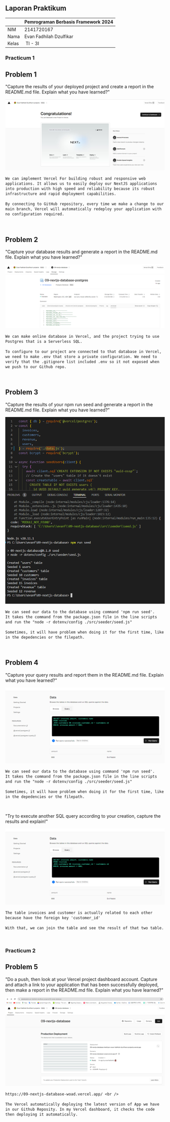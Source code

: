 ## Laporan Praktikum

|  | Pemrograman Berbasis Framework 2024 |
|--|--|
| NIM |  2141720167|
| Nama |  Evan Fadhilah Dzulfikar |
| Kelas | TI - 3I |


### Practicum 1 <br />

## Problem 1

"Capture the results of your deployed project and create a report in the README.md file. Explain what you have learned?"

![Screenshot](assets-report/1.1.png)

    We can implement Vercel For building robust and responsive web applications. It allows us to easily deploy our NextJS applications into production with high speed and reliability because its robust infrastructure and rapid deployment capabilities.

    By connecting to GitHub repository, every time we make a change to our main branch, Vercel will automatically redeploy your application with no configuration required.

<br />

## Problem 2

"Capture your database results and generate a report in the README.md file. Explain what you have learned?"

![Screenshot](assets-report/1.2.png)

    We can make online database in Vercel, and the project trying to use Postgres that is a Serverless SQL.

    To configure to our project are connected to that database in Vercel, we need to make .env that store a private configuration. We need to verify that the .gitignore list included .env so it not exposed when we push to our Github repo.

<br />

## Problem 3

"Capture the results of your npm run seed and generate a report in the README.md file. Explain what you have learned?"

![Screenshot](assets-report/1.3.png)

    We can seed our data to the database using command 'npm run seed'.
    It takes the command from the package.json file in the line scripts and run the "node -r dotenv/config ./src/seeder/seed.js"
    
    Sometimes, it will have problem when doing it for the first time, like in the depedencies or the filepath.

<br />

## Problem 4

"Capture your query results and report them in the README.md file. Explain what you have learned?"

![Screenshot](assets-report/1.4-1.png)

    We can seed our data to the database using command 'npm run seed'.
    It takes the command from the package.json file in the line scripts and run the "node -r dotenv/config ./src/seeder/seed.js"
    
    Sometimes, it will have problem when doing it for the first time, like in the depedencies or the filepath. 

<br />

"Try to execute another SQL query according to your creation, capture the results and explain!"

![Screenshot](assets-report/1.4-1.png)

    The table invoices and customer is actually related to each other because have the foreign key 'customer_id'

    With that, we can join the table and see the result of that two table.

<br />


### Practicum 2 <br />

## Problem 5

"Do a push, then look at your Vercel project dashboard account. Capture and attach a link to your application that has been successfully deployed, then make a report in the README.md file. Explain what you have learned?"

![Screenshot](assets-report/2.5.png) <br />

    https://09-nextjs-database-woad.vercel.app/ <br />

    The Vercel automatically deploying the latest version of App we have in our Github Reposity. In my Vercel dashboard, it checks the code then deploying it automatically.

<br />

